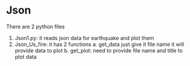 # Json
There are 2 python files
1. Json1.py: it reads json data for earthquake and plot them
2. Json_Us_fire: 
  it has 2 functions 
    a. get_data just give it file name it will provide data to plot
    b. get_plot: need to provide file name and title to plot data

